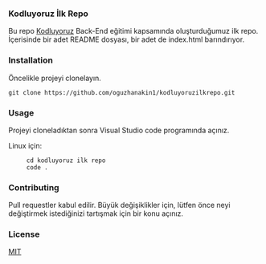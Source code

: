 ### Kodluyoruz İlk Repo
Bu repo [Kodluyoruz](https://kodluyoruz.org) Back-End eğitimi kapsamında oluşturduğumuz ilk repo. İçerisinde bir adet README dosyası, bir adet de index.html barındırıyor.

###  Installation

Öncelikle projeyi clonelayın.

    git clone https://github.com/oguzhanakin1/kodluyoruzilkrepo.git 

### Usage

Projeyi cloneladıktan sonra Visual Studio code programında açınız.

Linux için:
~~~
     cd kodluyoruz ilk repo
     code .
 ~~~	

### Contributing
		
Pull requestler kabul edilir. Büyük değişiklikler için, lütfen önce neyi değiştirmek istediğinizi tartışmak için bir konu açınız.

### License
[MIT](https://choosealicense.com/licenses/mit/)
